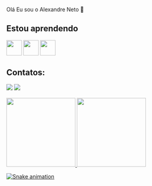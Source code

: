 Olá Eu sou o Alexandre Neto 👋

## Estou aprendendo

<div style="display: inline-block">
<img src="https://cdn.jsdelivr.net/gh/devicons/devicon/icons/java/java-original.svg" width="40" height="40"/> 
<img src="https://cdn.jsdelivr.net/gh/devicons/devicon/icons/csharp/csharp-original.svg" width="40" height="40"/>
<img src="https://cdn.jsdelivr.net/gh/devicons/devicon/icons/c/c-original.svg" width="40" height="40"/>
</div>

## Contatos:

<div>
<a href = "mailto:alexandredev86@gmail.com"><img src="https://img.shields.io/badge/Gmail-D14836?style=for-the-badge&logo=gmail&logoColor=white" target="_blank"></a>
<a href="https://www.linkedin.com/in/alexandre-neto86" target="_blank"><img src="https://img.shields.io/badge/-LinkedIn-%230077B5?style=for-the-badge&logo=linkedin&logoColor=white" target="_blank"></a>   
</div><br>

<div>
<a href="https://github.com/AlexandreNeto86">
<img height="180em" src="https://github-readme-stats.vercel.app/api/top-langs/?username=AlexandreNeto86&layout=compact&langs_count=7&theme=dracula"/>
<img height="180em" src="https://github-readme-stats.vercel.app/api?username=AlexandreNeto86&show_icons=true&theme=dracula&include_all_commits=true&count_private=true"/>
</div>

![Snake animation](https://github.com/seu-usuário-aqui/AlexandreNeto86/blob/output/github-contribution-grid-snake.svg)
          
          
